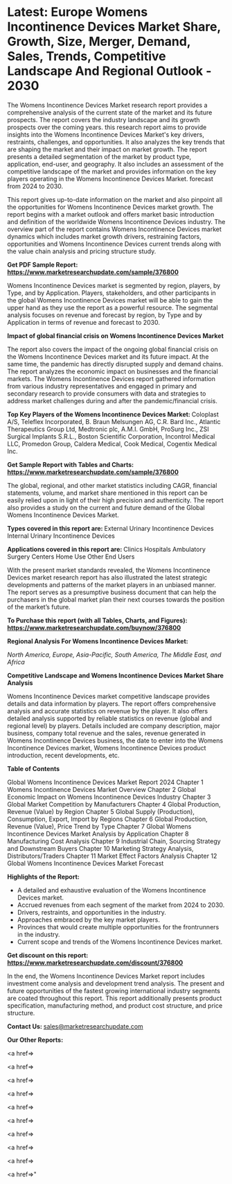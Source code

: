 # Latest: Europe Womens Incontinence Devices Market Share, Growth, Size, Merger, Demand, Sales, Trends, Competitive Landscape And Regional Outlook - 2030

The Womens Incontinence Devices Market research report provides a comprehensive analysis of the current state of the market and its future prospects. The report covers the industry landscape and its growth prospects over the coming years. this research report aims to provide insights into the Womens Incontinence Devices Market's key drivers, restraints, challenges, and opportunities. It also analyzes the key trends that are shaping the market and their impact on market growth. The report presents a detailed segmentation of the market by product type, application, end-user, and geography. It also includes an assessment of the competitive landscape of the market and provides information on the key players operating in the Womens Incontinence Devices Market. forecast from 2024 to 2030.

This report gives up-to-date information on the market and also pinpoint all the opportunities for Womens Incontinence Devices market growth. The report begins with a market outlook and offers market basic introduction and definition of the worldwide Womens Incontinence Devices industry. The overview part of the report contains Womens Incontinence Devices market dynamics which includes market growth drivers, restraining factors, opportunities and Womens Incontinence Devices current trends along with the value chain analysis and pricing structure study.

<strong><b>Get PDF Sample Report: <a href=https://www.marketresearchupdate.com/sample/376800>https://www.marketresearchupdate.com/sample/376800</a></b></strong>

Womens Incontinence Devices market is segmented by region, players, by Type, and by Application. Players, stakeholders, and other participants in the global Womens Incontinence Devices market will be able to gain the upper hand as they use the report as a powerful resource. The segmental analysis focuses on revenue and forecast by region, by Type and by Application in terms of revenue and forecast to 2030.

<strong><b>Impact of global financial crisis on Womens Incontinence Devices Market</b></strong>

The report also covers the impact of the ongoing global financial crisis on the Womens Incontinence Devices market and its future impact. At the same time, the pandemic has directly disrupted supply and demand chains. The report analyzes the economic impact on businesses and the financial markets. The Womens Incontinence Devices report gathered information from various industry representatives and engaged in primary and secondary research to provide consumers with data and strategies to address market challenges during and after the pandemic/financial crisis.

<strong><b>Top Key Players of the Womens Incontinence Devices Market:
</b></strong>Coloplast A/S, Teleflex Incorporated, B. Braun Melsungen AG, C.R. Bard Inc., Atlantic Therapeutics Group Ltd, Medtronic plc, A.M.I. GmbH, ProSurg Inc., ZSI Surgical Implants S.R.L., Boston Scientific Corporation, Incontrol Medical LLC, Promedon Group, Caldera Medical, Cook Medical, Cogentix Medical Inc.<strong><b>
</b></strong>

<strong><b>Get Sample Report with Tables and Charts: <a href=https://www.marketresearchupdate.com/sample/376800>https://www.marketresearchupdate.com/sample/376800</a></b></strong>

The global, regional, and other market statistics including CAGR, financial statements, volume, and market share mentioned in this report can be easily relied upon in light of their high precision and authenticity. The report also provides a study on the current and future demand of the Global Womens Incontinence Devices Market.

<strong><b>Types covered in this report are:
</b></strong>External Urinary Incontinence Devices
Internal Urinary Incontinence Devices<strong><b>
</b></strong>

<strong><b>Applications covered in this report are:
</b></strong>Clinics
Hospitals
Ambulatory Surgery Centers
Home Use
Other End Users<strong><b>
</b></strong>

With the present market standards revealed, the Womens Incontinence Devices market research report has also illustrated the latest strategic developments and patterns of the market players in an unbiased manner. The report serves as a presumptive business document that can help the purchasers in the global market plan their next courses towards the position of the market’s future.

<strong><b>To Purchase this report (with all Tables, Charts, and Figures): <a href=https://www.marketresearchupdate.com/buynow/376800>https://www.marketresearchupdate.com/buynow/376800</a></b></strong>

<strong><b>Regional Analysis For Womens Incontinence Devices Market:</b></strong>

<em><i>North America, Europe, Asia-Pacific, South America, The Middle East, and Africa</i></em>

<strong><b>Competitive Landscape and Womens Incontinence Devices Market Share Analysis</b></strong>

Womens Incontinence Devices market competitive landscape provides details and data information by players. The report offers comprehensive analysis and accurate statistics on revenue by the player. It also offers detailed analysis supported by reliable statistics on revenue (global and regional level) by players. Details included are company description, major business, company total revenue and the sales, revenue generated in Womens Incontinence Devices business, the date to enter into the Womens Incontinence Devices market, Womens Incontinence Devices product introduction, recent developments, etc.

<strong><b>Table of Contents</b></strong>

Global Womens Incontinence Devices Market Report 2024
Chapter 1 Womens Incontinence Devices Market Overview
Chapter 2 Global Economic Impact on Womens Incontinence Devices Industry
Chapter 3 Global Market Competition by Manufacturers
Chapter 4 Global Production, Revenue (Value) by Region
Chapter 5 Global Supply (Production), Consumption, Export, Import by Regions
Chapter 6 Global Production, Revenue (Value), Price Trend by Type
Chapter 7 Global Womens Incontinence Devices Market Analysis by Application
Chapter 8 Manufacturing Cost Analysis
Chapter 9 Industrial Chain, Sourcing Strategy and Downstream Buyers
Chapter 10 Marketing Strategy Analysis, Distributors/Traders
Chapter 11 Market Effect Factors Analysis
Chapter 12 Global Womens Incontinence Devices Market Forecast

<strong><b>Highlights of the Report:</b></strong>

- A detailed and exhaustive evaluation of the Womens Incontinence Devices market.
- Accrued revenues from each segment of the market from 2024 to 2030.
- Drivers, restraints, and opportunities in the industry.
- Approaches embraced by the key market players.
- Provinces that would create multiple opportunities for the frontrunners in the industry.
- Current scope and trends of the Womens Incontinence Devices market.

<strong><b>Get discount on this report: <a href=https://www.marketresearchupdate.com/discount/376800>https://www.marketresearchupdate.com/discount/376800</a></b></strong>

In the end, the Womens Incontinence Devices Market report includes investment come analysis and development trend analysis. The present and future opportunities of the fastest growing international industry segments are coated throughout this report. This report additionally presents product specification, manufacturing method, and product cost structure, and price structure.

<strong><b>Contact Us:
</b></strong>sales@marketresearchupdate.com

<strong>Our Other Reports:</strong>

<a href=></a>

<a href=></a>

<a href=></a>

<a href=></a>

<a href=></a>

<a href=></a>

<a href=></a>

<a href=></a>

<a href=></a>

<a href=></a>"

